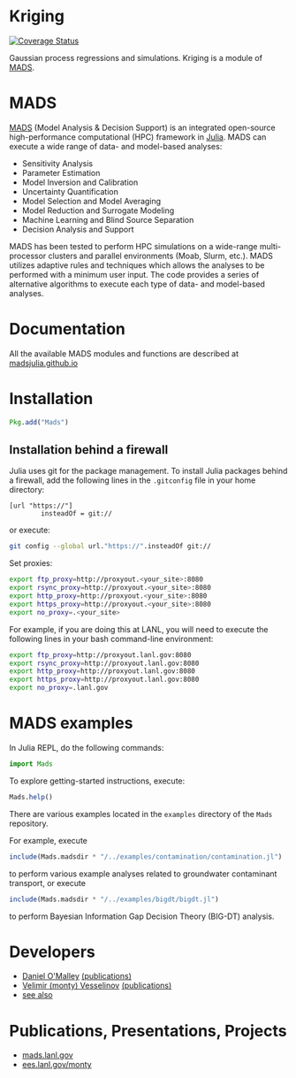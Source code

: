 Kriging
==========

<!-- [![Kriging](http://pkg.julialang.org/badges/Kriging_0.5.svg)](http://pkg.julialang.org/?pkg=Kriging&ver=0.5)
[![Kriging](http://pkg.julialang.org/badges/Kriging_0.6.svg)](http://pkg.julialang.org/?pkg=Kriging&ver=0.6)
[![Kriging](http://pkg.julialang.org/badges/Kriging_0.7.svg)](http://pkg.julialang.org/?pkg=Kriging&ver=0.7) 
[![Build Status](https://travis-ci.org/madsjulia/Kriging.jl.svg?branch=master)](https://travis-ci.org/madsjulia/Kriging.jl)
-->

[![Coverage Status](https://coveralls.io/repos/madsjulia/Kriging.jl/badge.svg?branch=master)](https://coveralls.io/r/madsjulia/Kriging.jl?branch=master)

Gaussian process regressions and simulations.
Kriging is a module of [MADS](http://madsjulia.github.io/Mads.jl).

MADS
====

[MADS](http://madsjulia.github.io/Mads.jl) (Model Analysis & Decision Support) is an integrated open-source high-performance computational (HPC) framework in [Julia](http://julialang.org).
MADS can execute a wide range of data- and model-based analyses:

* Sensitivity Analysis
* Parameter Estimation
* Model Inversion and Calibration
* Uncertainty Quantification
* Model Selection and Model Averaging
* Model Reduction and Surrogate Modeling
* Machine Learning and Blind Source Separation
* Decision Analysis and Support

MADS has been tested to perform HPC simulations on a wide-range multi-processor clusters and parallel environments (Moab, Slurm, etc.).
MADS utilizes adaptive rules and techniques which allows the analyses to be performed with a minimum user input.
The code provides a series of alternative algorithms to execute each type of data- and model-based analyses.

Documentation
=============

All the available MADS modules and functions are described at [madsjulia.github.io](http://madsjulia.github.io/Mads.jl)

Installation
============

```julia
Pkg.add("Mads")
```

Installation behind a firewall
------------------------------

Julia uses git for the package management.
To install Julia packages behind a firewall, add the following lines in the `.gitconfig` file in your home directory:

```git
[url "https://"]
        insteadOf = git://
```

or execute:

```bash
git config --global url."https://".insteadOf git://
```

Set proxies:

```bash
export ftp_proxy=http://proxyout.<your_site>:8080
export rsync_proxy=http://proxyout.<your_site>:8080
export http_proxy=http://proxyout.<your_site>:8080
export https_proxy=http://proxyout.<your_site>:8080
export no_proxy=.<your_site>
```

For example, if you are doing this at LANL, you will need to execute the
following lines in your bash command-line environment:

```bash
export ftp_proxy=http://proxyout.lanl.gov:8080
export rsync_proxy=http://proxyout.lanl.gov:8080
export http_proxy=http://proxyout.lanl.gov:8080
export https_proxy=http://proxyout.lanl.gov:8080
export no_proxy=.lanl.gov
```

MADS examples
=============

In Julia REPL, do the following commands:

```julia
import Mads
```

To explore getting-started instructions, execute:

```julia
Mads.help()
```

There are various examples located in the `examples` directory of the `Mads` repository.

For example, execute

```julia
include(Mads.madsdir * "/../examples/contamination/contamination.jl")
```

to perform various example analyses related to groundwater contaminant transport, or execute

```julia
include(Mads.madsdir * "/../examples/bigdt/bigdt.jl")
```

to perform Bayesian Information Gap Decision Theory (BIG-DT) analysis.

Developers
==========

* [Daniel O'Malley](http://www.lanl.gov/expertise/profiles/view/daniel-o'malley) [(publications)](http://scholar.google.com/citations?user=rPzCVjEAAAAJ)
* [Velimir (monty) Vesselinov](http://www.lanl.gov/orgs/ees/staff/monty) [(publications)](http://scholar.google.com/citations?user=sIFHVvwAAAAJ)
* [see also](https://github.com/madsjulia/Kriging.jl/graphs/contributors)

Publications, Presentations, Projects
=====================================

* [mads.lanl.gov](http://mads.lanl.gov)
* [ees.lanl.gov/monty](http://ees.lanl.gov/monty)
